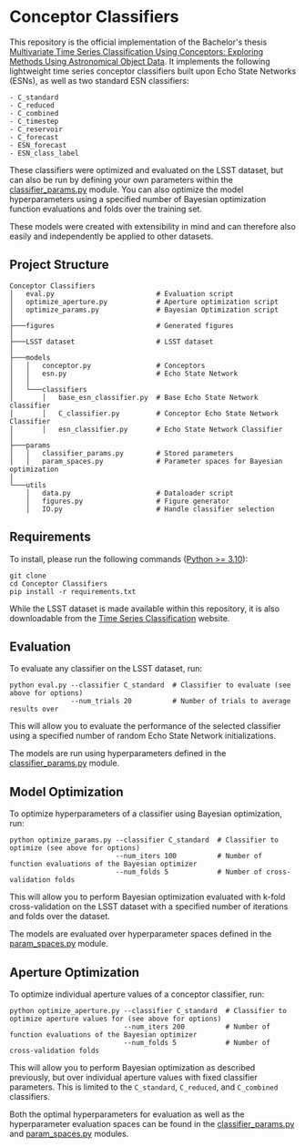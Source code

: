 # Conceptor Classifiers


This repository is the official implementation of the Bachelor's thesis [Multivariate Time Series Classification Using Conceptors: Exploring Methods Using Astronomical Object Data](). It implements the following lightweight time series conceptor classifiers built upon Echo State Networks (ESNs), as well as two standard ESN classifiers:
```
- C_standard
- C_reduced
- C_combined
- C_timestep
- C_reservoir
- C_forecast
- ESN_forecast
- ESN_class_label
```

These classifiers were optimized and evaluated on the LSST dataset, but can also be run by defining your own parameters within the [classifier_params.py](params/classifier_params.py) module.
You can also optimize the model hyperparameters using a specified number of Bayesian optimization function evaluations and folds over the training set.

These models were created with extensibility in mind and can therefore also easily and independently be applied to other datasets.

## Project Structure

```
Conceptor Classifiers                
│   eval.py                         # Evaluation script
│   optimize_aperture.py            # Aperture optimization script
│   optimize_params.py              # Bayesian Optimization script   
│
├───figures                         # Generated figures
│
├───LSST dataset                    # LSST dataset
│                    
├───models                      
│   │   conceptor.py                # Conceptors
│   │   esn.py                      # Echo State Network
│   │
│   └───classifiers
│       │   base_esn_classifier.py  # Base Echo State Network classifier
│       │   C_classifier.py         # Conceptor Echo State Network Classifier
│       │   esn_classifier.py       # Echo State Network Classifier
│
├───params                      
│   │   classifier_params.py        # Stored parameters
│   │   param_spaces.py             # Parameter spaces for Bayesian optimization
│        
└───utils
    │   data.py                     # Dataloader script
    │   figures.py                  # Figure generator
    │   IO.py                       # Handle classifier selection   
```

## Requirements

To install, please run the following commands ([Python >= 3.10](https://www.python.org/downloads/)):

```setup
git clone
cd Conceptor Classifiers
pip install -r requirements.txt
```

While the LSST dataset is made available within this repository, it is also downloadable from the [Time Series Classification](http://www.timeseriesclassification.com/description.php?Dataset=LSST) website.

## Evaluation

To evaluate any classifier on the LSST dataset, run:

```eval
python eval.py --classifier C_standard  # Classifier to evaluate (see above for options)
               --num_trials 20          # Number of trials to average results over
```

This will allow you to evaluate the performance of the selected classifier using a specified 
number of random Echo State Network initializations.

The models are run using hyperparameters defined in the 
[classifier_params.py](params/classifier_params.py) module.

## Model Optimization

To optimize hyperparameters of a classifier using Bayesian optimization, run:

```cross-validate
python optimize_params.py --classifier C_standard  # Classifier to optimize (see above for options)
                          --num_iters 100          # Number of function evaluations of the Bayesian optimizer
                          --num_folds 5            # Number of cross-validation folds
```

This will allow you to perform Bayesian optimization evaluated with k-fold cross-validation 
on the LSST dataset with a specified number of iterations and folds over the dataset. 

The models are evaluated over hyperparameter spaces defined in the 
[param_spaces.py](params/param_spaces.py) module.

## Aperture Optimization

To optimize individual aperture values of a conceptor classifier, run:

```cross-validate
python optimize_aperture.py --classifier C_standard  # Classifier to optimize aperture values for (see above for options)
                            --num_iters 200          # Number of function evaluations of the Bayesian optimizer  
                            --num_folds 5            # Number of cross-validation folds
```

This will allow you to perform Bayesian optimization as described previously, but over 
individual aperture values with fixed classifier parameters. This is limited to the ```C_standard```, ```C_reduced```, and ```C_combined``` classifiers.

Both the optimal hyperparameters for evaluation as well as the hyperparameter evaluation spaces 
can be found in the [classifier_params.py](params/classifier_params.py) and [param_spaces.py](params/param_spaces.py) modules.